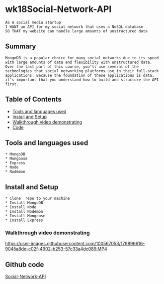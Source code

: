 # wk18Social-Network-API

```
AS A social media startup
I WANT an API for my social network that uses a NoSQL database
SO THAT my website can handle large amounts of unstructured data

```

## Summary
```
MongoDB is a popular choice for many social networks due to its speed with large amounts of data and flexibility with unstructured data. Over the last part of this course, you’ll use several of the technologies that social networking platforms use in their full-stack applications. Because the foundation of these applications is data, it’s important that you understand how to build and structure the API first.
```
## Table of Contents

- [Tools and languages used](#tools-and-languages-used)
- [Install and Setup](#install-and-setup)
- [Walkthrough video demonstrating](#walkthrough-video-demonstrating)
- [Code](#github-code)

## Tools and languages used
```
* MongoDB
* Mongoose
* Express
* Node
* Nodemon
```

## Install and Setup
```
* Clone  repo to your machine
* Install MongoDB 
* Install Node 
* Install Nodemon 
* Install Mongoose 
* Install Express 
```
### Walkthrough video demonstrating

https://user-images.githubusercontent.com/100567053/179896616-9045a8de-c02f-4902-b253-57c33a4dc089.MP4



## Github code

<a href="https://github.com/elsa5152/wk18Social-Network-API.git" >Social-Network-API</a>
